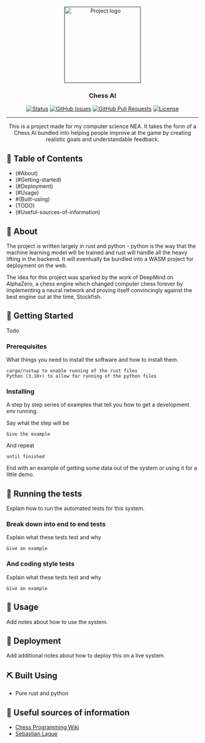 <p align="center">
  <a href="" rel="noopener">
 <img width=200px height=200px src="https://i.imgur.com/6wj0hh6.jpg" alt="Project logo"></a>
</p>

<h3 align="center">Chess AI</h3>

<div align="center">

[![Status](https://img.shields.io/badge/status-active-success.svg)]()
[![GitHub Issues](https://img.shields.io/github/issues/kylelobo/The-Documentation-Compendium.svg)](https://github.com/kylelobo/The-Documentation-Compendium/issues)
[![GitHub Pull Requests](https://img.shields.io/github/issues-pr/kylelobo/The-Documentation-Compendium.svg)](https://github.com/kylelobo/The-Documentation-Compendium/pulls)
[![License](https://img.shields.io/badge/license-MIT-blue.svg)](/LICENSE)

</div>

---

<p align="center"> This is a project made for my computer science NEA. It takes the form of a Chess AI bundled into helping people improve at the game by creating realistic goals and understandable feedback.
    <br> 
</p>

## 📝 Table of Contents

- (#About)
- (#Getting-started)
- (#Deployment)
- (#Usage)
- #(Built-using)
- (TODO)
- (#Useful-sources-of-information)

## 🧐 About

The project is written largely in rust and python - python is the way that the machine learning model will be trained and rust will handle all the heavy lifting in the backend. It will eventually be bundled into a WASM project for deployment on the web.

The idea for this project was sparked by the work of DeepMind on AlphaZero, a chess engine which changed computer chess forever by implementing a neural network and proving itself convincingly against the best engine out at the time, Stockfish.

## 🏁 Getting Started

Todo

### Prerequisites

What things you need to install the software and how to install them.

```
cargo/rustup to enable running of the rust files
Python (3.10+) to allow for running of the python files
```

### Installing

A step by step series of examples that tell you how to get a development env running.

Say what the step will be

```
Give the example
```

And repeat

```
until finished
```

End with an example of getting some data out of the system or using it for a little demo.

## 🔧 Running the tests

Explain how to run the automated tests for this system.

### Break down into end to end tests

Explain what these tests test and why

```
Give an example
```

### And coding style tests

Explain what these tests test and why

```
Give an example
```

## 🎈 Usage 

Add notes about how to use the system.

## 🚀 Deployment 

Add additional notes about how to deploy this on a live system.

## ⛏️ Built Using 

- Pure rust and python

## 🎉 Useful sources of information

- [Chess Programming Wiki](https://www.chessprogramming.org/Main_Page)
- [Sebastian Lague](https://github.com/SebLague)
